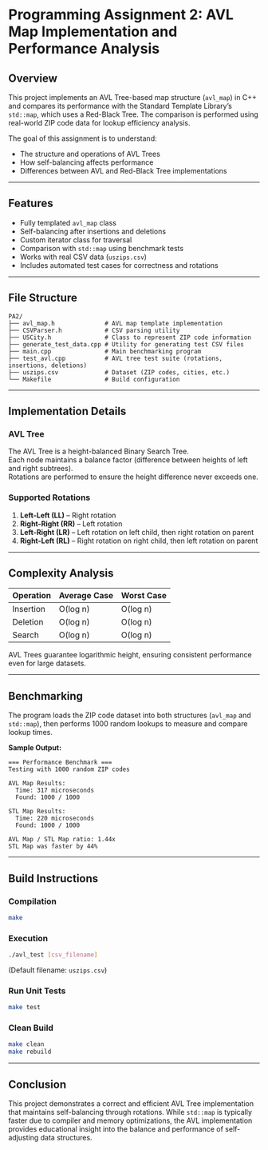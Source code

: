 # Programming Assignment 2: AVL Map Implementation and Performance Analysis

## Overview
This project implements an AVL Tree-based map structure (`avl_map`) in C++ and compares its performance with the Standard Template Library’s `std::map`, which uses a Red-Black Tree. The comparison is performed using real-world ZIP code data for lookup efficiency analysis.

The goal of this assignment is to understand:
- The structure and operations of AVL Trees
- How self-balancing affects performance
- Differences between AVL and Red-Black Tree implementations

---

## Features
- Fully templated `avl_map` class  
- Self-balancing after insertions and deletions  
- Custom iterator class for traversal  
- Comparison with `std::map` using benchmark tests  
- Works with real CSV data (`uszips.csv`)  
- Includes automated test cases for correctness and rotations  

---

## File Structure

```
PA2/
├── avl_map.h              # AVL map template implementation
├── CSVParser.h            # CSV parsing utility
├── USCity.h               # Class to represent ZIP code information
├── generate_test_data.cpp # Utility for generating test CSV files
├── main.cpp               # Main benchmarking program
├── test_avl.cpp           # AVL tree test suite (rotations, insertions, deletions)
├── uszips.csv             # Dataset (ZIP codes, cities, etc.)
└── Makefile               # Build configuration
```

---

## Implementation Details

### AVL Tree
The AVL Tree is a height-balanced Binary Search Tree.  
Each node maintains a balance factor (difference between heights of left and right subtrees).  
Rotations are performed to ensure the height difference never exceeds one.

### Supported Rotations
1. **Left-Left (LL)** – Right rotation  
2. **Right-Right (RR)** – Left rotation  
3. **Left-Right (LR)** – Left rotation on left child, then right rotation on parent  
4. **Right-Left (RL)** – Right rotation on right child, then left rotation on parent  

---

## Complexity Analysis

| Operation | Average Case | Worst Case |
|------------|--------------|-------------|
| Insertion  | O(log n)     | O(log n)    |
| Deletion   | O(log n)     | O(log n)    |
| Search     | O(log n)     | O(log n)    |

AVL Trees guarantee logarithmic height, ensuring consistent performance even for large datasets.

---

## Benchmarking

The program loads the ZIP code dataset into both structures (`avl_map` and `std::map`), then performs 1000 random lookups to measure and compare lookup times.

**Sample Output:**
```
=== Performance Benchmark ===
Testing with 1000 random ZIP codes

AVL Map Results:
  Time: 317 microseconds
  Found: 1000 / 1000

STL Map Results:
  Time: 220 microseconds
  Found: 1000 / 1000

AVL Map / STL Map ratio: 1.44x
STL Map was faster by 44%
```

---

## Build Instructions

### Compilation
```bash
make
```

### Execution
```bash
./avl_test [csv_filename]
```
(Default filename: `uszips.csv`)

### Run Unit Tests
```bash
make test
```

### Clean Build
```bash
make clean
make rebuild
```

---

## Conclusion
This project demonstrates a correct and efficient AVL Tree implementation that maintains self-balancing through rotations. While `std::map` is typically faster due to compiler and memory optimizations, the AVL implementation provides educational insight into the balance and performance of self-adjusting data structures.

